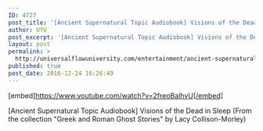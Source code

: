 ```yaml
---
ID: 4727
post_title: '[Ancient Supernatural Topic Audiobook] Visions of the Dead in Sleep'
author: UfU
post_excerpt: '[Ancient Supernatural Topic Audiobook] Visions of the Dead in Sleep  (From the collection "Greek and Roman Ghost Stories" by Lacy Collison-Morley)'
layout: post
permalink: >
  http://universalflowuniversity.com/entertainment/ancient-supernatural-topic-audiobook-visions-of-the-dead-in-sleep/
published: true
post_date: 2016-12-24 16:26:49
---
```

[embed]https://www.youtube.com/watch?v=2freoBalhvU[/embed]<br>
<p>[Ancient Supernatural Topic Audiobook] Visions of the Dead in Sleep  (From the collection "Greek and Roman Ghost Stories" by Lacy Collison-Morley)</p>
